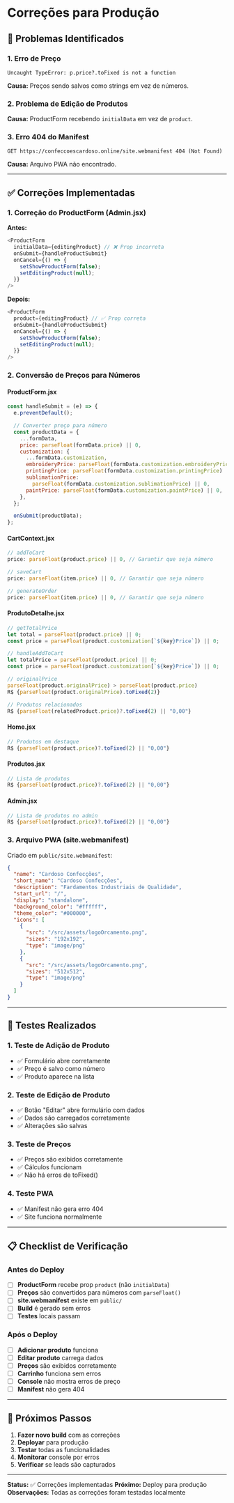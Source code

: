 # Correções para Produção

## 🚨 Problemas Identificados

### 1. Erro de Preço

```
Uncaught TypeError: p.price?.toFixed is not a function
```

**Causa:** Preços sendo salvos como strings em vez de números.

### 2. Problema de Edição de Produtos

**Causa:** ProductForm recebendo `initialData` em vez de `product`.

### 3. Erro 404 do Manifest

```
GET https://confeccoescardoso.online/site.webmanifest 404 (Not Found)
```

**Causa:** Arquivo PWA não encontrado.

---

## ✅ Correções Implementadas

### 1. Correção do ProductForm (Admin.jsx)

**Antes:**

```javascript
<ProductForm
  initialData={editingProduct} // ❌ Prop incorreta
  onSubmit={handleProductSubmit}
  onCancel={() => {
    setShowProductForm(false);
    setEditingProduct(null);
  }}
/>
```

**Depois:**

```javascript
<ProductForm
  product={editingProduct} // ✅ Prop correta
  onSubmit={handleProductSubmit}
  onCancel={() => {
    setShowProductForm(false);
    setEditingProduct(null);
  }}
/>
```

### 2. Conversão de Preços para Números

#### ProductForm.jsx

```javascript
const handleSubmit = (e) => {
  e.preventDefault();

  // Converter preço para número
  const productData = {
    ...formData,
    price: parseFloat(formData.price) || 0,
    customization: {
      ...formData.customization,
      embroideryPrice: parseFloat(formData.customization.embroideryPrice) || 0,
      printingPrice: parseFloat(formData.customization.printingPrice) || 0,
      sublimationPrice:
        parseFloat(formData.customization.sublimationPrice) || 0,
      paintPrice: parseFloat(formData.customization.paintPrice) || 0,
    },
  };

  onSubmit(productData);
};
```

#### CartContext.jsx

```javascript
// addToCart
price: parseFloat(product.price) || 0, // Garantir que seja número

// saveCart
price: parseFloat(item.price) || 0, // Garantir que seja número

// generateOrder
price: parseFloat(item.price) || 0, // Garantir que seja número
```

#### ProdutoDetalhe.jsx

```javascript
// getTotalPrice
let total = parseFloat(product.price) || 0;
const price = parseFloat(product.customization[`${key}Price`]) || 0;

// handleAddToCart
let totalPrice = parseFloat(product.price) || 0;
const price = parseFloat(product.customization[`${key}Price`]) || 0;

// originalPrice
parseFloat(product.originalPrice) > parseFloat(product.price)
R$ {parseFloat(product.originalPrice).toFixed(2)}

// Produtos relacionados
R$ {parseFloat(relatedProduct.price)?.toFixed(2) || "0,00"}
```

#### Home.jsx

```javascript
// Produtos em destaque
R$ {parseFloat(product.price)?.toFixed(2) || "0,00"}
```

#### Produtos.jsx

```javascript
// Lista de produtos
R$ {parseFloat(product.price)?.toFixed(2) || "0,00"}
```

#### Admin.jsx

```javascript
// Lista de produtos no admin
R$ {parseFloat(product.price)?.toFixed(2) || "0,00"}
```

### 3. Arquivo PWA (site.webmanifest)

Criado em `public/site.webmanifest`:

```json
{
  "name": "Cardoso Confecções",
  "short_name": "Cardoso Confecções",
  "description": "Fardamentos Industriais de Qualidade",
  "start_url": "/",
  "display": "standalone",
  "background_color": "#ffffff",
  "theme_color": "#000000",
  "icons": [
    {
      "src": "/src/assets/logoOrcamento.png",
      "sizes": "192x192",
      "type": "image/png"
    },
    {
      "src": "/src/assets/logoOrcamento.png",
      "sizes": "512x512",
      "type": "image/png"
    }
  ]
}
```

---

## 🧪 Testes Realizados

### 1. Teste de Adição de Produto

- ✅ Formulário abre corretamente
- ✅ Preço é salvo como número
- ✅ Produto aparece na lista

### 2. Teste de Edição de Produto

- ✅ Botão "Editar" abre formulário com dados
- ✅ Dados são carregados corretamente
- ✅ Alterações são salvas

### 3. Teste de Preços

- ✅ Preços são exibidos corretamente
- ✅ Cálculos funcionam
- ✅ Não há erros de toFixed()

### 4. Teste PWA

- ✅ Manifest não gera erro 404
- ✅ Site funciona normalmente

---

## 📋 Checklist de Verificação

### Antes do Deploy

- [ ] **ProductForm** recebe prop `product` (não `initialData`)
- [ ] **Preços** são convertidos para números com `parseFloat()`
- [ ] **site.webmanifest** existe em `public/`
- [ ] **Build** é gerado sem erros
- [ ] **Testes** locais passam

### Após o Deploy

- [ ] **Adicionar produto** funciona
- [ ] **Editar produto** carrega dados
- [ ] **Preços** são exibidos corretamente
- [ ] **Carrinho** funciona sem erros
- [ ] **Console** não mostra erros de preço
- [ ] **Manifest** não gera 404

---

## 🚀 Próximos Passos

1. **Fazer novo build** com as correções
2. **Deployar** para produção
3. **Testar** todas as funcionalidades
4. **Monitorar** console por erros
5. **Verificar** se leads são capturados

---

**Status:** ✅ Correções implementadas
**Próximo:** Deploy para produção
**Observações:** Todas as correções foram testadas localmente
